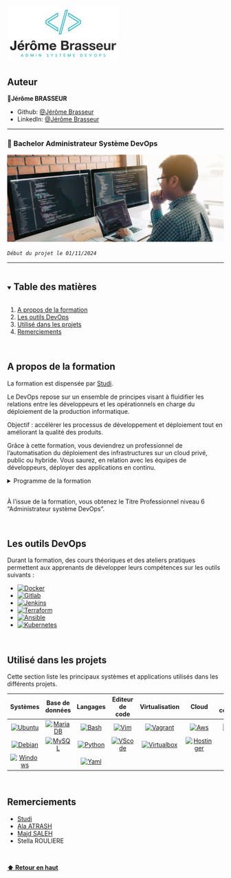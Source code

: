 # ![left 100%](images/logo_portfolio.png)

## Auteur

👤**Jérôme BRASSEUR**

* Github: [@Jérôme Brasseur](https://github.com/jeromebrasseur)
* LinkedIn: [@Jérôme Brasseur](https://www.linkedin.com/in/jeromebrasseur92000)

***

### 📎 Bachelor Administrateur Système DevOps 

![left 100%](images/cover_devops.png)

_`Début du projet le 01/11/2024`_


***

<!-- TABLE DES MATIÈRES -->
<details open="open">
  <summary><h2 style="display: inline-block">Table des matières</h2></summary>
  <ol>
    <li><a href="#a-propos-du-la-formation">A propos de la formation</a></li>
    <li><a href="#les-outils-devops">Les outils DevOps</a></li>
    <li><a href="#utilisé-dans-les-projets">Utilisé dans les projets</a></li>
    <li><a href="#remerciements">Remerciements</a></li>
  </ol>
</details>

<br>

<!-- A PROPOS DU BOOTCAMP -->
## A propos de la formation

La formation est dispensée par [Studi](https://www.studi.com/fr/formation/infrastructures-et-systemes/bachelor-administrateur-systeme-devops).

Le DevOps repose sur un ensemble de principes visant à fluidifier les relations entre les développeurs et les opérationnels en charge du déploiement de la production informatique.

Objectif : accélérer les processus de développement et déploiement tout en améliorant la qualité des produits.

Grâce à cette formation, vous deviendrez un professionnel de l’automatisation du déploiement des infrastructures sur un cloud privé, public ou hybride.  Vous saurez, en relation avec les équipes de développeurs, déployer des applications en continu.

<!-- PROGRAMME DE LA FORMATION -->
<details>
  <summary>Programme de la formation</summary>
  <br>
  <ol>
    <li>
      <a>Automatisation du déploiement d'infrastructure dans le Cloud</a>
      <ul>
        <li><a>Gérer son projet en mode agile</a></li>
        <li><a>Maintenir et exploiter un serveur linux</a></li>
        <li><a>Créer automatiquement des serveurs grâce aux scripts</a></li>
        <li><a>Déployer automatiquement une infrastructure</a></li>
        <li><a>Sécuriser votre infrastructure</a></li>
        <li><a>Superviser l'infrastructure</a></li>
        <li><a>Mettre votre infrastructure en production dans le Cloud</a></li>
      </ul>
    </li>
    <li>
      <a>Déploiement d'une application en continu</a>
      <ul>
        <li><a>Préparer un environnement de test</a></li>
        <li><a>Gérer le stockage des données</a></li>
        <li><a>Gérer des containers</a></li>
        <li><a>Automatiser la mise en production</a></li>
      </ul>
    </li>
    <li>
      <a>Supervision des services déployés</a>
      <ul>
        <li><a>Définir et mettre en place des statistiques de services</a></li>
        <li><a>Superviser la disponibilité de l’infrastructure et en présenter les résultats</a></li>
        <li><a>Exploiter une solution de supervision</a></li>
        <li><a>Mesurer les performances et la disponibilité de l’infrastructure et en présenter les résultats</a></li>
        <li><a>Assurer sa veille technologique</a></li>
        <li><a>Échanger en Anglais sur les réseaux professionnels</a></li>
      </ul>
    </li>
   
  </ol>
</details>
<br>

À l’issue de la formation, vous obtenez le Titre Professionnel niveau 6 “Administrateur système DevOps”.

<br>

<!-- LES OUTILS DEVOPS -->
## Les outils DevOps

Durant la formation, des cours théoriques et des ateliers pratiques permettent aux apprenants de développer leurs compétences sur les outils suivants :

* [![Docker][Docker.com]][Docker-url]
* [![Gitlab][Gitlab.com]][Gitlab-url]
* [![Jenkins][Jenkins.io]][Jenkins-url]
* [![Terraform][Terraform.com]][Terraform-url]
* [![Ansible][Ansible.com]][Ansible-url]
* [![Kubernetes][Kubernetes.io]][Kubernetes-url]

<br>

<!-- EXEMPLES D'UTILISATION -->
## Utilisé dans les projets

Cette section liste les principaux systèmes et applications utilisés dans les différents projets.

| Systèmes   | Base de données   | Langages   | Editeur de code   | Virtualisation  | Cloud         | Travail collaboratif  |
| :--------: |:--------------:   |:---------: |:---------------:  |:-------------:  |:----------:   |:------------------:   |
| [![Ubuntu][Ubuntu.com]][Ubuntu-url] | [![MariaDB][MariaDB.org]][MariaDB-url] | [![Bash][Bash.com]][Bash-url] | [![Vim][Vim.org]][Vim-url] | [![Vagrant][Vagrant.com]][Vagrant-url] | [![Aws][Aws.com]][Aws-url] | [![Github][Github.com]][Github-url] |
| [![Debian][Debian.org]][Debian-url] | [![MySQL][MySQL.com]][MySQL-url] | [![Python][Python.org]][Python-url] | [![VScode][VScode.com]][VScode-url] | [![Virtualbox][Virtualbox.org]][Virtualbox-url] | [![Hostinger][Hostinger.com]][Hostinger-url] | [![Slack][Slack.com]][Slack-url] |
| [![Windows][Windows.com]][Windows-url] |                                     | [![Yaml][Yaml.org]][Yaml-url]       |           |          |          |

<br>

<!--Remerciements -->
## Remerciements

* [Studi](https://www.studi.com/fr)
* [Ala ATRASH](https://github.com/alaatrash)
* [Majd SALEH](https://github.com/majd-saleh)
* Stella ROULIERE

<br>

**[⬆ Retour en haut](#auteur)** <br>

<!-- MARKDOWN LINKS & IMAGES -->
<!-- https://www.markdownguide.org/basic-syntax/#reference-style-links -->
[Docker.com]: https://img.shields.io/badge/Docker-2496ED?logo=docker&logoColor=fff
[Docker-url]: https://docker.com/
[Gitlab.com]: https://img.shields.io/badge/GitLab%20CI-FC6D26?logo=gitlab&logoColor=fff
[Gitlab-url]: https://gitlab.com/
[Jenkins.io]: https://img.shields.io/badge/Jenkins-D24939?logo=jenkins&logoColor=white
[Jenkins-url]: https://jenkins.io/
[Kubernetes.io]: https://img.shields.io/badge/Kubernetes-326CE5?logo=kubernetes&logoColor=fff
[Kubernetes-url]: https://kubernetes.io/
[Ansible.com]: https://img.shields.io/badge/Ansible-000?logo=ansible&logoColor=fff
[Ansible-url]: https://svelte.dev/
[Terraform.com]: https://img.shields.io/badge/Terraform-734F96?logo=terraform&logoColor=fff
[Terraform-url]: https://developer.hashicorp.com/terraform
[Ubuntu.com]: https://img.shields.io/badge/Ubuntu-E95420?logo=ubuntu&logoColor=white
[Ubuntu-url]: https://ubuntu.com
[Debian.org]: https://img.shields.io/badge/Debian-A81D33?logo=debian&logoColor=fff
[Debian-url]: https://debian.org
[Windows.com]: https://custom-icon-badges.demolab.com/badge/Windows-0078D6?logo=windows11&logoColor=white
[Windows-url]: https://windows.com
[Aws.com]: https://img.shields.io/badge/AWS-%23FF9900.svg?logo=amazon-web-services&logoColor=white
[Aws-url]: https://aws.amazon.com
[Hostinger.com]: https://img.shields.io/badge/Hostinger-673DE6?logo=hostinger&logoColor=fff
[Hostinger-url]: https://hostinger.com
[Vim.org]: https://img.shields.io/badge/Vim-%2311AB00.svg?logo=vim&logoColor=white
[Vim-url]: https://vim.org
[VScode.com]: https://custom-icon-badges.demolab.com/badge/Visual%20Studio%20Code-0078d7.svg?logo=vsc&logoColor=white
[VScode-url]: https://code.visualstudio.com
[MariaDB.org]: https://img.shields.io/badge/MariaDB-003545?logo=mariadb&logoColor=white
[MariaDB-url]: https://mariadb.org
[MySQL.com]: https://img.shields.io/badge/MySQL-4479A1?logo=mysql&logoColor=fff
[MySQL-url]: https://mysql.com
[Bash.com]: https://img.shields.io/badge/Bash-4EAA25?logo=gnubash&logoColor=fff
[Bash-url]: https://fr.wikipedia.org/wiki/Bourne-Again_shell
[Python.org]: https://img.shields.io/badge/Python-3776AB?logo=python&logoColor=fff
[Python-url]: https://python.org
[Yaml.org]: https://img.shields.io/badge/YAML-CB171E?logo=yaml&logoColor=fff
[Yaml-url]: https://yaml.org
[Github.com]: https://img.shields.io/badge/GitHub-%23121011.svg?logo=github&logoColor=white
[Github-url]: https://github.com
[Slack.com]: https://img.shields.io/badge/Slack-4A154B?logo=slack&logoColor=fff
[Slack-url]: https://app.slack.com
[Vagrant.com]: https://img.shields.io/badge/Vagrant-3668FF?logo=vagrant&logoColor=fff
[Vagrant-url]: https://developer.hashicorp.com/vagrant
[Virtualbox.org]: https://img.shields.io/badge/VirtualBox-FE7A16?logo=virtualbox&logoColor=fff
[Virtualbox-url]: https://virtualbox.org

